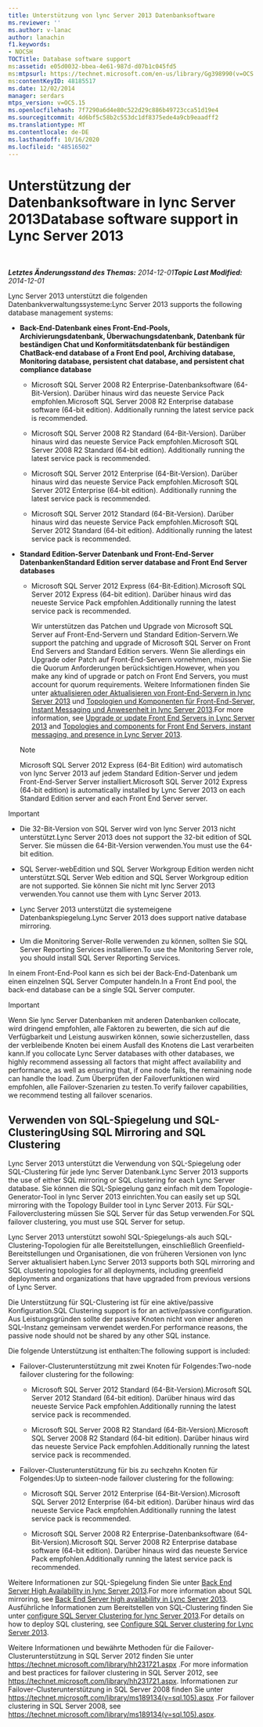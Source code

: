 ```yaml
---
title: Unterstützung von lync Server 2013 Datenbanksoftware
ms.reviewer: ''
ms.author: v-lanac
author: lanachin
f1.keywords:
- NOCSH
TOCTitle: Database software support
ms:assetid: e05d0032-bbea-4e61-987d-d07b1c045fd5
ms:mtpsurl: https://technet.microsoft.com/en-us/library/Gg398990(v=OCS.15)
ms:contentKeyID: 48185517
ms.date: 12/02/2014
manager: serdars
mtps_version: v=OCS.15
ms.openlocfilehash: 7f7290a6d4e80c522d29c886b49723cca51d19e4
ms.sourcegitcommit: 4d6bf5c58b2c553dc1df8375ede4a9cb9eaadff2
ms.translationtype: MT
ms.contentlocale: de-DE
ms.lasthandoff: 10/16/2020
ms.locfileid: "48516502"
---
```

# <a name="database-software-support-in-lync-server-2013"></a><span data-ttu-id="3814f-102">Unterstützung der Datenbanksoftware in lync Server 2013</span><span class="sxs-lookup"><span data-stu-id="3814f-102">Database software support in Lync Server 2013</span></span>

<div data-xmlns="http://www.w3.org/1999/xhtml">

<div class="topic" data-xmlns="http://www.w3.org/1999/xhtml" data-msxsl="urn:schemas-microsoft-com:xslt" data-cs="https://msdn.microsoft.com/">

<div data-asp="https://msdn2.microsoft.com/asp">



</div>

<div id="mainSection">

<div id="mainBody">

<span> </span>

<span data-ttu-id="3814f-103">_**Letztes Änderungsstand des Themas:** 2014-12-01_</span><span class="sxs-lookup"><span data-stu-id="3814f-103">_**Topic Last Modified:** 2014-12-01_</span></span>

<span data-ttu-id="3814f-104">Lync Server 2013 unterstützt die folgenden Datenbankverwaltungssysteme:</span><span class="sxs-lookup"><span data-stu-id="3814f-104">Lync Server 2013 supports the following database management systems:</span></span>

  - <span data-ttu-id="3814f-105">**Back-End-Datenbank eines Front-End-Pools, Archivierungsdatenbank, Überwachungsdatenbank, Datenbank für beständigen Chat und Konformitätsdatenbank für beständigen Chat**</span><span class="sxs-lookup"><span data-stu-id="3814f-105">**Back-end database of a Front End pool, Archiving database, Monitoring database, persistent chat database, and persistent chat compliance database**</span></span>
    
      - <span data-ttu-id="3814f-p101">Microsoft SQL Server 2008 R2 Enterprise-Datenbanksoftware (64-Bit-Version). Darüber hinaus wird das neueste Service Pack empfohlen.</span><span class="sxs-lookup"><span data-stu-id="3814f-p101">Microsoft SQL Server 2008 R2 Enterprise database software (64-bit edition). Additionally running the latest service pack is recommended.</span></span>
    
      - <span data-ttu-id="3814f-p102">Microsoft SQL Server 2008 R2 Standard (64-Bit-Version). Darüber hinaus wird das neueste Service Pack empfohlen.</span><span class="sxs-lookup"><span data-stu-id="3814f-p102">Microsoft SQL Server 2008 R2 Standard (64-bit edition). Additionally running the latest service pack is recommended.</span></span>
    
      - <span data-ttu-id="3814f-p103">Microsoft SQL Server 2012 Enterprise (64-Bit-Version). Darüber hinaus wird das neueste Service Pack empfohlen.</span><span class="sxs-lookup"><span data-stu-id="3814f-p103">Microsoft SQL Server 2012 Enterprise (64-bit edition). Additionally running the latest service pack is recommended.</span></span>
    
      - <span data-ttu-id="3814f-p104">Microsoft SQL Server 2012 Standard (64-Bit-Version). Darüber hinaus wird das neueste Service Pack empfohlen.</span><span class="sxs-lookup"><span data-stu-id="3814f-p104">Microsoft SQL Server 2012 Standard (64-bit edition). Additionally running the latest service pack is recommended.</span></span>

  - <span data-ttu-id="3814f-114">**Standard Edition-Server Datenbank und Front-End-Server Datenbanken**</span><span class="sxs-lookup"><span data-stu-id="3814f-114">**Standard Edition server database and Front End Server databases**</span></span>
    
      - <span data-ttu-id="3814f-115">Microsoft SQL Server 2012 Express (64-Bit-Edition).</span><span class="sxs-lookup"><span data-stu-id="3814f-115">Microsoft SQL Server 2012 Express (64-bit edition).</span></span> <span data-ttu-id="3814f-116">Darüber hinaus wird das neueste Service Pack empfohlen.</span><span class="sxs-lookup"><span data-stu-id="3814f-116">Additionally running the latest service pack is recommended.</span></span>
        
        <span data-ttu-id="3814f-117">Wir unterstützen das Patchen und Upgrade von Microsoft SQL Server auf Front-End-Servern und Standard Edition-Servern.</span><span class="sxs-lookup"><span data-stu-id="3814f-117">We support the patching and upgrade of Microsoft SQL Server on Front End Servers and Standard Edition servers.</span></span> <span data-ttu-id="3814f-118">Wenn Sie allerdings ein Upgrade oder Patch auf Front-End-Servern vornehmen, müssen Sie die Quorum Anforderungen berücksichtigen.</span><span class="sxs-lookup"><span data-stu-id="3814f-118">However, when you make any kind of upgrade or patch on Front End Servers, you must account for quorum requirements.</span></span> <span data-ttu-id="3814f-119">Weitere Informationen finden Sie unter [aktualisieren oder Aktualisieren von Front-End-Servern in lync Server 2013](lync-server-2013-upgrade-or-update-front-end-servers.md) und [Topologien und Komponenten für Front-End-Server, Instant Messaging und Anwesenheit in lync Server 2013](lync-server-2013-topologies-and-components-for-front-end-servers-instant-messaging-and-presence.md).</span><span class="sxs-lookup"><span data-stu-id="3814f-119">For more information, see [Upgrade or update Front End Servers in Lync Server 2013](lync-server-2013-upgrade-or-update-front-end-servers.md) and [Topologies and components for Front End Servers, instant messaging, and presence in Lync Server 2013](lync-server-2013-topologies-and-components-for-front-end-servers-instant-messaging-and-presence.md).</span></span>
    
    <div>
    

    > [!NOTE]  
    > <span data-ttu-id="3814f-120">Microsoft SQL Server 2012 Express (64-Bit Edition) wird automatisch von lync Server 2013 auf jedem Standard Edition-Server und jedem Front-End-Server Server installiert.</span><span class="sxs-lookup"><span data-stu-id="3814f-120">Microsoft SQL Server 2012 Express (64-bit edition) is automatically installed by Lync Server 2013 on each Standard Edition server and each Front End Server server.</span></span>

    
    </div>

<div>


> [!IMPORTANT]  
> <UL>
> <LI>
> <P><span data-ttu-id="3814f-121">Die 32-Bit-Version von SQL Server wird von lync Server 2013 nicht unterstützt.</span><span class="sxs-lookup"><span data-stu-id="3814f-121">Lync Server 2013 does not support the 32-bit edition of SQL Server.</span></span> <span data-ttu-id="3814f-122">Sie müssen die 64-Bit-Version verwenden.</span><span class="sxs-lookup"><span data-stu-id="3814f-122">You must use the 64-bit edition.</span></span></P>
> <LI>
> <P><span data-ttu-id="3814f-123">SQL Server-webEdition und SQL Server Workgroup Edition werden nicht unterstützt.</span><span class="sxs-lookup"><span data-stu-id="3814f-123">SQL Server Web edition and SQL Server Workgroup edition are not supported.</span></span> <span data-ttu-id="3814f-124">Sie können Sie nicht mit lync Server 2013 verwenden.</span><span class="sxs-lookup"><span data-stu-id="3814f-124">You cannot use them with Lync Server 2013.</span></span></P>
> <LI>
> <P><span data-ttu-id="3814f-125">Lync Server 2013 unterstützt die systemeigene Datenbankspiegelung.</span><span class="sxs-lookup"><span data-stu-id="3814f-125">Lync Server 2013 does support native database mirroring.</span></span></P>
> <LI>
> <P><span data-ttu-id="3814f-126">Um die Monitoring Server-Rolle verwenden zu können, sollten Sie SQL Server Reporting Services installieren.</span><span class="sxs-lookup"><span data-stu-id="3814f-126">To use the Monitoring Server role, you should install SQL Server Reporting Services.</span></span></P></LI></UL>



</div>

<span data-ttu-id="3814f-127">In einem Front-End-Pool kann es sich bei der Back-End-Datenbank um einen einzelnen SQL Server Computer handeln.</span><span class="sxs-lookup"><span data-stu-id="3814f-127">In a Front End pool, the back-end database can be a single SQL Server computer.</span></span>

<div>


> [!IMPORTANT]  
> <span data-ttu-id="3814f-128">Wenn Sie lync Server Datenbanken mit anderen Datenbanken collocate, wird dringend empfohlen, alle Faktoren zu bewerten, die sich auf die Verfügbarkeit und Leistung auswirken können, sowie sicherzustellen, dass der verbleibende Knoten bei einem Ausfall des Knotens die Last verarbeiten kann.</span><span class="sxs-lookup"><span data-stu-id="3814f-128">If you collocate Lync Server databases with other databases, we highly recommend assessing all factors that might affect availability and performance, as well as ensuring that, if one node fails, the remaining node can handle the load.</span></span> <span data-ttu-id="3814f-129">Zum Überprüfen der Failoverfunktionen wird empfohlen, alle Failover-Szenarien zu testen.</span><span class="sxs-lookup"><span data-stu-id="3814f-129">To verify failover capabilities, we recommend testing all failover scenarios.</span></span>



</div>

<div>

## <a name="using-sql-mirroring-and-sql-clustering"></a><span data-ttu-id="3814f-130">Verwenden von SQL-Spiegelung und SQL-Clustering</span><span class="sxs-lookup"><span data-stu-id="3814f-130">Using SQL Mirroring and SQL Clustering</span></span>

<span data-ttu-id="3814f-131">Lync Server 2013 unterstützt die Verwendung von SQL-Spiegelung oder SQL-Clustering für jede lync Server Datenbank.</span><span class="sxs-lookup"><span data-stu-id="3814f-131">Lync Server 2013 supports the use of either SQL mirroring or SQL clustering for each Lync Server database.</span></span> <span data-ttu-id="3814f-132">Sie können die SQL-Spiegelung ganz einfach mit dem Topologie-Generator-Tool in lync Server 2013 einrichten.</span><span class="sxs-lookup"><span data-stu-id="3814f-132">You can easily set up SQL mirroring with the Topology Builder tool in Lync Server 2013.</span></span> <span data-ttu-id="3814f-133">Für SQL-Failoverclustering müssen Sie SQL Server für das Setup verwenden.</span><span class="sxs-lookup"><span data-stu-id="3814f-133">For SQL failover clustering, you must use SQL Server for setup.</span></span>

<span data-ttu-id="3814f-134">Lync Server 2013 unterstützt sowohl SQL-Spiegelungs-als auch SQL-Clustering-Topologien für alle Bereitstellungen, einschließlich Greenfield-Bereitstellungen und Organisationen, die von früheren Versionen von lync Server aktualisiert haben.</span><span class="sxs-lookup"><span data-stu-id="3814f-134">Lync Server 2013 supports both SQL mirroring and SQL clustering topologies for all deployments, including greenfield deployments and organizations that have upgraded from previous versions of Lync Server.</span></span>

<span data-ttu-id="3814f-135">Die Unterstützung für SQL-Clustering ist für eine aktive/passive Konfiguration.</span><span class="sxs-lookup"><span data-stu-id="3814f-135">SQL Clustering support is for an active/passive configuration.</span></span> <span data-ttu-id="3814f-136">Aus Leistungsgründen sollte der passive Knoten nicht von einer anderen SQL-Instanz gemeinsam verwendet werden.</span><span class="sxs-lookup"><span data-stu-id="3814f-136">For performance reasons, the passive node should not be shared by any other SQL instance.</span></span>

<span data-ttu-id="3814f-137">Die folgende Unterstützung ist enthalten:</span><span class="sxs-lookup"><span data-stu-id="3814f-137">The following support is included:</span></span>

  - <span data-ttu-id="3814f-138">Failover-Clusterunterstützung mit zwei Knoten für Folgendes:</span><span class="sxs-lookup"><span data-stu-id="3814f-138">Two-node failover clustering for the following:</span></span>
    
      - <span data-ttu-id="3814f-139">Microsoft SQL Server 2012 Standard (64-Bit-Version).</span><span class="sxs-lookup"><span data-stu-id="3814f-139">Microsoft SQL Server 2012 Standard (64-bit edition).</span></span> <span data-ttu-id="3814f-140">Darüber hinaus wird das neueste Service Pack empfohlen.</span><span class="sxs-lookup"><span data-stu-id="3814f-140">Additionally running the latest service pack is recommended.</span></span>
    
      - <span data-ttu-id="3814f-141">Microsoft SQL Server 2008 R2 Standard (64-Bit-Version).</span><span class="sxs-lookup"><span data-stu-id="3814f-141">Microsoft SQL Server 2008 R2 Standard (64-bit edition).</span></span> <span data-ttu-id="3814f-142">Darüber hinaus wird das neueste Service Pack empfohlen.</span><span class="sxs-lookup"><span data-stu-id="3814f-142">Additionally running the latest service pack is recommended.</span></span>

  - <span data-ttu-id="3814f-143">Failover-Clusterunterstützung für bis zu sechzehn Knoten für Folgendes:</span><span class="sxs-lookup"><span data-stu-id="3814f-143">Up to sixteen-node failover clustering for the following:</span></span>
    
      - <span data-ttu-id="3814f-144">Microsoft SQL Server 2012 Enterprise (64-Bit-Version).</span><span class="sxs-lookup"><span data-stu-id="3814f-144">Microsoft SQL Server 2012 Enterprise (64-bit edition).</span></span> <span data-ttu-id="3814f-145">Darüber hinaus wird das neueste Service Pack empfohlen.</span><span class="sxs-lookup"><span data-stu-id="3814f-145">Additionally running the latest service pack is recommended.</span></span>
    
      - <span data-ttu-id="3814f-146">Microsoft SQL Server 2008 R2 Enterprise-Datenbanksoftware (64-Bit-Version).</span><span class="sxs-lookup"><span data-stu-id="3814f-146">Microsoft SQL Server 2008 R2 Enterprise database software (64-bit edition).</span></span> <span data-ttu-id="3814f-147">Darüber hinaus wird das neueste Service Pack empfohlen.</span><span class="sxs-lookup"><span data-stu-id="3814f-147">Additionally running the latest service pack is recommended.</span></span>

<span data-ttu-id="3814f-148">Weitere Informationen zur SQL-Spiegelung finden Sie unter [Back End Server High Availability in lync Server 2013](lync-server-2013-back-end-server-high-availability.md).</span><span class="sxs-lookup"><span data-stu-id="3814f-148">For more information about SQL mirroring, see [Back End Server high availability in Lync Server 2013](lync-server-2013-back-end-server-high-availability.md).</span></span> <span data-ttu-id="3814f-149">Ausführliche Informationen zum Bereitstellen von SQL-Clustering finden Sie unter [configure SQL Server Clustering for lync Server 2013](lync-server-2013-configure-sql-server-clustering.md).</span><span class="sxs-lookup"><span data-stu-id="3814f-149">For details on how to deploy SQL clustering, see [Configure SQL Server clustering for Lync Server 2013](lync-server-2013-configure-sql-server-clustering.md).</span></span>

<span data-ttu-id="3814f-150">Weitere Informationen und bewährte Methoden für die Failover-Clusterunterstützung in SQL Server 2012 finden Sie unter <https://technet.microsoft.com/library/hh231721.aspx> .</span><span class="sxs-lookup"><span data-stu-id="3814f-150">For more information and best practices for failover clustering in SQL Server 2012, see <https://technet.microsoft.com/library/hh231721.aspx>.</span></span> <span data-ttu-id="3814f-151">Informationen zur Failover-Clusterunterstützung in SQL Server 2008 finden Sie unter <https://technet.microsoft.com/library/ms189134(v=sql.105).aspx> .</span><span class="sxs-lookup"><span data-stu-id="3814f-151">For failover clustering in SQL Server 2008, see <https://technet.microsoft.com/library/ms189134(v=sql.105).aspx>.</span></span>

</div>

</div>

<span> </span>

</div>

</div>

</div>


